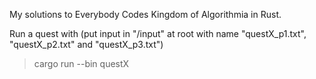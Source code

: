 My solutions to Everybody Codes Kingdom of Algorithmia in Rust.

Run a quest with (put input in "/input" at root with name "questX_p1.txt", "questX_p2.txt" and "questX_p3.txt")
> cargo run --bin questX